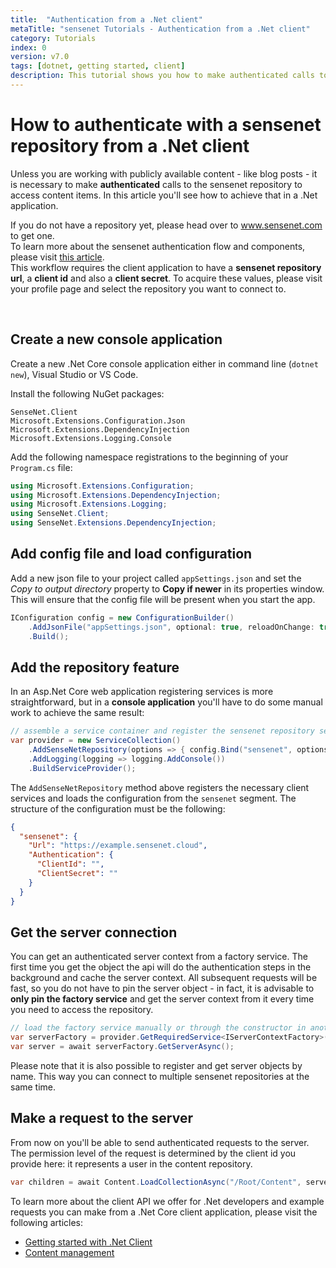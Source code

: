 ```yaml
---
title:  "Authentication from a .Net client"
metaTitle: "sensenet Tutorials - Authentication from a .Net client"
category: Tutorials
index: 0
version: v7.0
tags: [dotnet, getting started, client]
description: This tutorial shows you how to make authenticated calls to sensenet using the .Net client API.
---
```


# How to authenticate with a sensenet repository from a .Net client
Unless you are working with publicly available content - like blog posts - it is necessary to make **authenticated** calls to the sensenet repository to access content items. In this article you'll see how to achieve that in a .Net application.

<note severity="info">If you do not have a repository yet, please head over to <a href="https://www.sensenet.com">www.sensenet.com</a> to get one.<br/>
To learn more about the sensenet authentication flow and components, please visit <a href="/concepts/basics/06-authentication">this article</a>.
<br/>
This workflow requires the client application to have a <strong>sensenet repository url</strong>, a <strong>client id</strong> and also a <strong>client secret</strong>. To acquire these values, please visit your profile page and select the repository you want to connect to.
</note>
<div>&nbsp;</div>

## Create a new console application
Create a new .Net Core console application either in command line (`dotnet new`), Visual Studio or VS Code.

Install the following NuGet packages:

```
SenseNet.Client
Microsoft.Extensions.Configuration.Json
Microsoft.Extensions.DependencyInjection
Microsoft.Extensions.Logging.Console
```

Add the following namespace registrations to the beginning of your `Program.cs` file:

```csharp
using Microsoft.Extensions.Configuration;
using Microsoft.Extensions.DependencyInjection;
using Microsoft.Extensions.Logging;
using SenseNet.Client;
using SenseNet.Extensions.DependencyInjection;
```

## Add config file and load configuration
Add a new json file to your project called `appSettings.json` and set the *Copy to output directory* property to **Copy if newer** in its properties window. This will ensure that the config file will be present when you start the app.

```csharp
IConfiguration config = new ConfigurationBuilder()
    .AddJsonFile("appSettings.json", optional: true, reloadOnChange: true)
    .Build();
```

## Add the repository feature
In an Asp.Net Core web application registering services is more straightforward, but in a **console application** you'll have to do some manual work to achieve the same result:

```csharp
// assemble a service container and register the sensenet repository service
var provider = new ServiceCollection()
    .AddSenseNetRepository(options => { config.Bind("sensenet", options); })
    .AddLogging(logging => logging.AddConsole())
    .BuildServiceProvider();
```

The `AddSenseNetRepository` method above registers the necessary client services and loads the configuration from the `sensenet` segment. The structure of the configuration must be the following:

```json
{
  "sensenet": {
    "Url": "https://example.sensenet.cloud",
    "Authentication": {
      "ClientId": "",
      "ClientSecret": ""
    }
  }
}
```

## Get the server connection
You can get an authenticated server context from a factory service. The first time you get the object the api will do the authentication steps in the background and cache the server context. All subsequent requests will be fast, so you do not have to pin the server object - in fact, it is advisable to **only pin the factory service** and get the server context from it every time you need to access the repository.

```csharp
// load the factory service manually or through the constructor in another service or controller
var serverFactory = provider.GetRequiredService<IServerContextFactory>();
var server = await serverFactory.GetServerAsync();
```

<note severity="info">Please note that it is also possible to register and get server objects by name. This way you can connect to multiple sensenet repositories at the same time.</note>

## Make a request to the server
From now on you'll be able to send authenticated requests to the server. The permission level of the request is determined by the client id you provide here: it represents a user in the content repository.

```csharp
var children = await Content.LoadCollectionAsync("/Root/Content", server);
```

To learn more about the client API we offer for .Net developers and example requests you can make from a .Net Core client application, please visit the following articles:

- [Getting started with .Net Client](/tutorials/getting-started/getting-started-dotnet)
- [Content management](/api-docs/content-management) 
